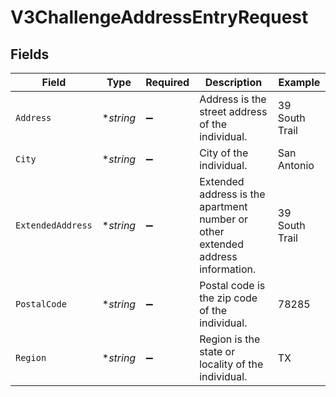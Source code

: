 # V3ChallengeAddressEntryRequest


## Fields

| Field                                                                           | Type                                                                            | Required                                                                        | Description                                                                     | Example                                                                         |
| ------------------------------------------------------------------------------- | ------------------------------------------------------------------------------- | ------------------------------------------------------------------------------- | ------------------------------------------------------------------------------- | ------------------------------------------------------------------------------- |
| `Address`                                                                       | **string*                                                                       | :heavy_minus_sign:                                                              | Address is the street address of the individual.                                | 39 South Trail                                                                  |
| `City`                                                                          | **string*                                                                       | :heavy_minus_sign:                                                              | City of the individual.                                                         | San Antonio                                                                     |
| `ExtendedAddress`                                                               | **string*                                                                       | :heavy_minus_sign:                                                              | Extended address is the apartment number or other extended address information. | 39 South Trail                                                                  |
| `PostalCode`                                                                    | **string*                                                                       | :heavy_minus_sign:                                                              | Postal code is the zip code of the individual.                                  | 78285                                                                           |
| `Region`                                                                        | **string*                                                                       | :heavy_minus_sign:                                                              | Region is the state or locality of the individual.                              | TX                                                                              |